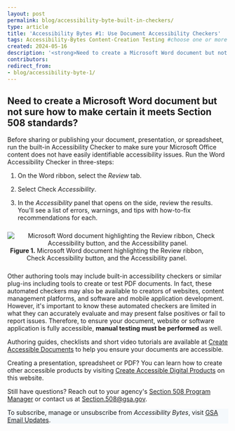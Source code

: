 ```yaml
---
layout: post
permalink: blog/accessibility-byte-built-in-checkers/
type: article
title: 'Accessibility Bytes #1: Use Document Accessibility Checkers'
tags: Accessibility-Bytes Content-Creation Testing #choose one or more (comma separated): Accessibility-Bytes, Acquisition, Content-Creation, Design-and-Develop, Events, Policy-and-Management, Testing 
created: 2024-05-16
description: '<strong>Need to create a Microsoft Word document but not sure how to make certain it meets Section 508 standards?</strong><p> Before sharing or publishing your document, presentation, or spreadsheet, run the built-in Accessibility Checker to make sure your Microsoft Office content does not have easily identifiable accessibility issues. Run the Word Accessibility Checker in three-steps.'
contributors: 
redirect_from:
- blog/accessibility-byte-1/
---
```

## Need to create a Microsoft Word document but not sure how to make certain it meets Section 508 standards?

Before sharing or publishing your document, presentation, or spreadsheet, run the built-in Accessibility Checker to make sure your Microsoft Office content does not have easily identifiable accessibility issues. Run the Word Accessibility Checker in three-steps:

1.  On the Word ribbon, select the *Review* tab. 

2.  Select Check *Accessibility*.

3. In the *Accessibility* panel that opens on the side, review the results. You'll see a list of errors, warnings, and tips with how-to-fix recommendations for each.

<div class="tablet:grid-col" style="margin: auto; max-width: 100%; text-align: center; padding: 10px 0px">
    <div class="margin-top-1"><img src="https://assets.section508.gov/files/images/byte-001-figure-1.jpg" alt="Microsoft Word document highlighting the Review ribbon, Check Accessibility button, and the Accessibility panel." aria-describedby="figure-1" class="border-2px border-base-light shadow-2 padding-1">
    </div>
    <div class="font-mono-3xs margin-x-auto auto" style="max-width: 90%; text-align: center;"><span id="figure-1"><strong>Figure 1.</strong> Microsoft Word document highlighting the Review ribbon, Check Accessibility button, and the Accessibility panel.</span>
    </div>
</div>

Other authoring tools may include built-in accessibility checkers or similar plug-ins including tools to create or test PDF documents. In fact, these automated checkers may also be available to creators of websites, content management platforms, and software and mobile application development. However, it's important to know these automated checkers are limited in what they can accurately evaluate and may present false positives or fail to report issues. Therefore, to ensure your document, website or software application is fully accessible, **manual testing must be performed** as well.

Authoring guides, checklists and short video tutorials are available at [Create Accessible Documents]({{site.baseurl}}/create/documents/) to help you ensure your documents are accessible.

Creating a presentation, spreadsheet or PDF? You can learn how to create other accessible products by visiting [Create Accessible Digital Products]({{site.baseurl}}/create/) on this website.

Still have questions? Reach out to your agency's [Section 508 Program Manager]({{site.baseurl}}/tools/program-manager-listing/) or contact us at <Section.508@gsa.gov>.

<div class="border-base radius-lg border-1px padding-1" style="width: 100%; background-color: #f5f9fc;">
To subscribe, manage or unsubscribe from <em>Accessibility Bytes</em>, visit <a href="https://public.govdelivery.com/accounts/USGSA/subscriber/new?topic_id=USGSA_1324" target="_blank" class="usa-link--external">GSA Email Updates</a>.
</div>